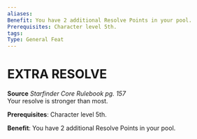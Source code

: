 ```yaml
---
aliases: 
Benefit: You have 2 additional Resolve Points in your pool.
Prerequisites: Character level 5th.
tags: 
Type: General Feat
---
```

# EXTRA RESOLVE
**Source** _Starfinder Core Rulebook pg. 157_  
Your resolve is stronger than most.

**Prerequisites**: Character level 5th.

**Benefit**: You have 2 additional Resolve Points in your pool.